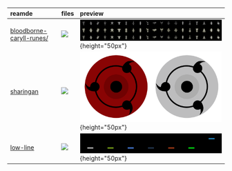 reamde | files | preview
:- | :- | :-
[bloodborne-caryll-runes/](bloodborne-caryll-runes/) | ![](https://img.shields.io/github/directory-file-count/scillidan/ASSET-demo/bloodborne-caryll-runes/output?style=flat-square&label=png)|![](bloodborne-caryll-runes/bloodborne-caryll-runes.png){height="50px"}
[sharingan](sharingan/) | ![](https://img.shields.io/github/directory-file-count/scillidan/ASSET-demo/sharingan/ico?style=flat-square&label=ico) | ![](sharingan/sharingan.png){height="50px"}
[low-line](low-line/) | ![](https://img.shields.io/github/directory-file-count/scillidan/ASSET-demo/low-line/ico?style=flat-square&label=ico) | ![](low-line/low-line.png){height="50px"}